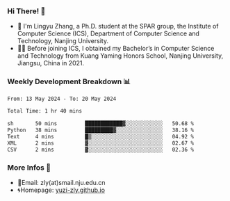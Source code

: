 ### Hi There! 👋 
- 🐳 I'm Lingyu Zhang, a Ph.D. student at the SPAR group, the Institute of Computer Science (ICS), Department of Computer Science and Technology, Nanjing University.
- 🧑‍🎓 Before joining ICS, I obtained my Bachelor’s in Computer Science and Technology from Kuang Yaming Honors School, Nanjing University, Jiangsu, China in 2021.

### Weekly Development Breakdown :bar_chart:

<!--START_SECTION:waka-->

```txt
From: 13 May 2024 - To: 20 May 2024

Total Time: 1 hr 40 mins

sh       50 mins         ████████████▓░░░░░░░░░░░░   50.68 %
Python   38 mins         █████████▓░░░░░░░░░░░░░░░   38.16 %
Text     4 mins          █▒░░░░░░░░░░░░░░░░░░░░░░░   04.92 %
XML      2 mins          ▓░░░░░░░░░░░░░░░░░░░░░░░░   02.67 %
CSV      2 mins          ▓░░░░░░░░░░░░░░░░░░░░░░░░   02.36 %
```

<!--END_SECTION:waka-->

<!--
### Github Contributions :octocat:

![](https://raw.githubusercontent.com/yuzi-zly/yuzi-zly/output/github-contribution-grid-snake.svg)              
-->

### More Infos 📖

- 📧Email: zly(at)smail.nju.edu.cn
- 🌀Homepage: [yuzi-zly.github.io](https://yuzi-zly.github.io/)
